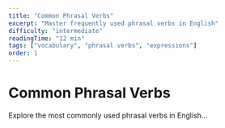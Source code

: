```yaml
---
title: "Common Phrasal Verbs"
excerpt: "Master frequently used phrasal verbs in English"
difficulty: "intermediate"
readingTime: "12 min"
tags: ["vocabulary", "phrasal verbs", "expressions"]
order: 1
---
```


# Common Phrasal Verbs

Explore the most commonly used phrasal verbs in English... 
